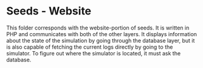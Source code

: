 # Seeds - Website

This folder corresponds with the website-portion of seeds. It is written in PHP and communicates
with both of the other layers. It displays information about the state of the simulation by going
through the database layer, but it is also capable of fetching the current logs directly by going
to the simulator. To figure out where the simulator is located, it must ask the database.
